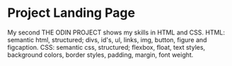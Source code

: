 # Project Landing Page
 My second THE ODIN PROJECT shows my skills in HTML and CSS. 
 HTML: semantic html, structured; divs, id's, ul, links, img, button, figure and figcaption.
 CSS: semantic css, structured; flexbox, float, text styles, background colors, border styles, padding, margin, font weight.
